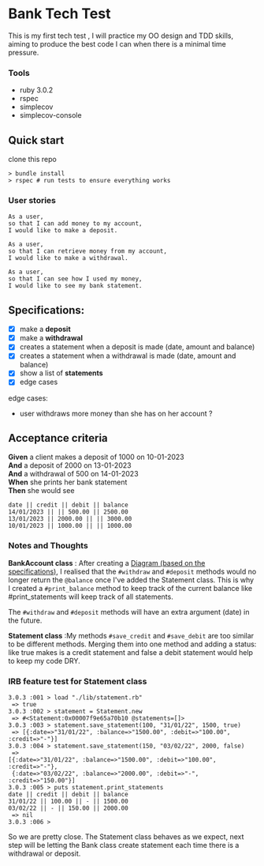 # Bank Tech Test

This is my first tech test , I will practice my OO design and TDD skills, aiming to produce the best code I can when there is a minimal time pressure.

### Tools

- ruby 3.0.2
- rspec
- simplecov
- simplecov-console

## Quick start

clone this repo

```
> bundle install
> rspec # run tests to ensure everything works
```

### User stories

```
As a user,
so that I can add money to my account,
I would like to make a deposit.
```

```
As a user,
so that I can retrieve money from my account,
I would like to make a withdrawal.
```

```
As a user,
so that I can see how I used my money,
I would like to see my bank statement.
```

## Specifications:

- [x] make a **deposit**
- [x] make a **withdrawal**
- [x] creates a statement when a deposit is made (date, amount and balance)
- [x] creates a statement when a withdrawal is made (date, amount and balance)
- [x] show a list of **statements**
- [x] edge cases

edge cases:

- user withdraws more money than she has on her account ?

## Acceptance criteria

**Given** a client makes a deposit of 1000 on 10-01-2023  
**And** a deposit of 2000 on 13-01-2023  
**And** a withdrawal of 500 on 14-01-2023  
**When** she prints her bank statement  
**Then** she would see

```
date || credit || debit || balance
14/01/2023 || || 500.00 || 2500.00
13/01/2023 || 2000.00 || || 3000.00
10/01/2023 || 1000.00 || || 1000.00
```

### Notes and Thoughts

**BankAccount class** : After creating a [Diagram (based on the specifications)](./img/Screenshot%202022-01-31%20at%2016.45.12.png), I realised that the `#withdraw` and `#deposit` methods would no longer return the `@balance` once I've added the Statement class.
This is why I created a `#print_balance` method to keep track of the current balance like #print_statements will keep track of all statements.

The `#withdraw` and `#deposit` methods will have an extra argument (date) in the future.

**Statement class** :My methods `#save_credit` and `#save_debit` are too similar to be different methods.
Merging them into one method and adding a status: like true makes is a credit statement and false a debit statement would help to keep my code DRY.

### IRB feature test for Statement class

```
3.0.3 :001 > load "./lib/statement.rb"
 => true
3.0.3 :002 > statement = Statement.new
 => #<Statement:0x00007f9e65a70b10 @statements=[]>
3.0.3 :003 > statement.save_statement(100, "31/01/22", 1500, true)
 => [{:date=>"31/01/22", :balance=>"1500.00", :debit=>"100.00", :credit=>"-"}]
3.0.3 :004 > statement.save_statement(150, "03/02/22", 2000, false)
 =>
[{:date=>"31/01/22", :balance=>"1500.00", :debit=>"100.00", :credit=>"-"},
 {:date=>"03/02/22", :balance=>"2000.00", :debit=>"-", :credit=>"150.00"}]
3.0.3 :005 > puts statement.print_statements
date || credit || debit || balance
31/01/22 || 100.00 || - || 1500.00
03/02/22 || - || 150.00 || 2000.00
 => nil
3.0.3 :006 >
```

So we are pretty close. The Statement class behaves as we expect, next step will be letting the Bank class create statement each time there is a withdrawal or deposit.
